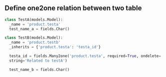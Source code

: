 ## Define one2one relation between two table

```python
class TestA(models.Model):
  _name = 'product.testa'
  test_name_a = fields.Char()

class TestB(models.Model):
  _name = 'product.testb'
  _inherits = {'product.testa': 'testa_id'}

  testa_id = fields.Many2one('product.testa', required=True, ondelete='restrict', auto_join=True,
  string='Related to testA')

  test_name_b = fields.Char()
```
